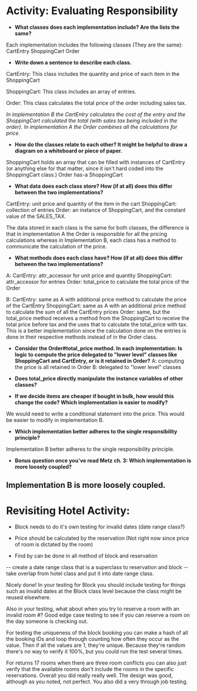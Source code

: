 # Activity: Evaluating Responsibility

* **What classes does each implementation include? Are the lists the same?**

Each implementation includes the following classes (They are the same):
CartEntry
ShoppingCart
Order


* **Write down a sentence to describe each class.**

CartEntry: This class includes the quantity and price of each item in the ShoppingCart

ShoppingCart: This class includes an array of entries.

Order: This class calculates the total price of the order including sales tax.

_In implementation B the CartEntry calculates the cost of the entry and the ShoppingCart calculated the total (with sales tax being included in the order).  In implementation A the Order combines all the calculations for price._


* **How do the classes relate to each other? It might be helpful to draw a diagram on a whiteboard or piece of paper.**

ShoppingCart holds an array that can be filled with instances of CartEntry (or anything else for that matter, since it isn't hard coded into the ShoppingCart class.) Order has-a ShoppingCart

* **What data does each class store? How (if at all) does this differ between the two implementations?**

CartEntry: unit price and quantity of the item in the cart
ShoppingCart: collection of entries
Order: an instance of ShoppingCart, and the constant value of the SALES_TAX.

The data stored in each class is the same for both classes, the difference is that in implementation A the Order is responsible for all the pricing calculations whereas in Implementation B, each class has a method to communicate the calculation of the price.

* **What methods does each class have? How (if at all) does this differ between the two implementations?**

A:
CartEntry: attr_accessor for unit price and quantity
ShoppingCart: attr_accessor for entries
Order: total_price to calculate the total price of the Order

B:
CartEntry: same as A with additional price method to calculate the price of the CartEntry
ShoppingCart: same as A with an additional price method to calculate the sum of all the CartEntry prices
Order: same, but the total_price method receives a method from the ShoppingCart to receive the total price before tax and the uses that to calculate the total_price with tax. This is a better implementation since the calculation done on the entries is done in their respective methods instead of in the Order class.

* **Consider the Order#total_price method. In each implementation:
Is logic to compute the price delegated to "lower level" classes like ShoppingCart and CartEntry, or is it retained in Order?**
A: computing the price is all retained in Order
B: delegated to "lower level" classes

* **Does total_price directly manipulate the instance variables of other classes?**


* **If we decide items are cheaper if bought in bulk, how would this change the code? Which implementation is easier to modify?**

We would need to write a conditional statement into the price. This would be easier to modify in implementation B.

* **Which implementation better adheres to the single responsibility principle?**

Implementation B better adheres to the single responsibility principle.

* **Bonus question once you've read Metz ch. 3: Which implementation is more loosely coupled?**

Implementation B is more loosely coupled.
-------------------

# Revisiting Hotel Activity:

- Block needs to do it's own testing for invalid dates (date range class?)

- Price should be calculated by the reservation (Not right now since price of room is dictated by the room)

- Find by can be done in all method of block and reservation

-- create a date range class that is a superclass to reservation and block
-- take overlap from hotel class and put it into date range class.





Nicely done! In your testing for Block you should include testing for things such as invalid dates at the Block class level because the class might be reused elsewhere.

Also in your testing, what about when you try to reserve a room with an invalid room #? Good edge case testing to see if you can reserve a room on the day someone is checking out.

For testing the uniqueness of the block booking you can make a hash of all the booking IDs and loop through counting how often they occur as the value. Then if all the values are 1, they're unique. Because they're random there's no way to verify it 100%, but you could run the test several times.

For returns 17 rooms when there are three room conflicts you can also just verify that the available rooms don't include the rooms in the specific reservations. Overall you did really really well. The design was good, although as you noted, not perfect. You also did a very through job testing.
